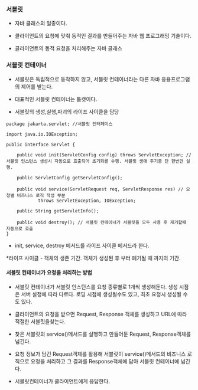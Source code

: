 ### 서블릿

* 자바 클래스의 일종이다.

* 클라이언트의 요청에 맞춰 동적인 결과를 만들어주는 자바 웹 프로그래밍 기술이다.

* 클라이언트의 동적 요청을 처리해주는 자바 클래스


### 서블릿 컨테이너

* 서블릿은 독립적으로 동작하지 않고, 서블릿 컨테이너라는 다른 자바 응용프로그램의 제어를 받는다.
 
* 대표적인 서블릿 컨테이너는 톰캣이다. 
 
* 서블릿의 생성,실행,파괴의 라이프 사이클을 담당
```
package jakarta.servlet; //서블릿 인터페이스

import java.io.IOException;

public interface Servlet {

    public void init(ServletConfig config) throws ServletException; //서블릿 인스턴스 생성시 자동으로 호출되어 초기화를 수행. 서블릿 생애 주기중 단 한번만 실행. 

    public ServletConfig getServletConfig();

    public void service(ServletRequest req, ServletResponse res) // 요청별 비즈니스 로직 작성 부분
            throws ServletException, IOException;

    public String getServletInfo();

    public void destroy(); // 서블릿 컨테이너가 서블릿을 모두 사용 후 제거할때 자동으로 호출
}
```
* init, service, destroy 메서드를 라이프 사이클 메서드라 한다.

*라이프 사이클 - 객체의 생존 기간. 객체가 생성된 후 부터 폐기될 때 까지의 기간.


#### 서블릿 컨테이너가 요청을 처리하는 방법

* 서블릿 컨테이너가 서블릿 인스턴스를 요청 종류별로 1개씩 생성해둔다. 생성 시점은 서버 설정에 따라 다르다. 로딩 시점에 생성될수도 있고, 최초 요청시 생성될 수도 있다.

* 클라이언트의 요청을 받으면 Request, Response 객체를 생성하고 URL에 따라 적절한 서블릿을찾는다.

* 찾은 서블릿의 service()메서드를 실행하고 만들어둔 Request, Response객체를 넘긴다.

* 요청 정보가 담긴 Request객체를 활용해 서블릿이 service()메서드의 비즈니스 로직으로 요청을 처리하고 그 결과를 Response객체에 담아 서블릿 컨테이너에 넘긴다.

* 서블릿컨테이너가 클라이언트에게 응답한다.

